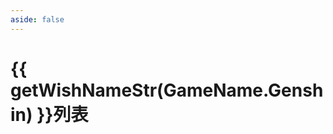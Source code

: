 ```yaml
---
aside: false
---
```

# {{ getWishNameStr(GameName.Genshin) }}列表

<GenshinWishList />

<script setup lang="ts">
import GenshinWishList from "../.vitepress/components/genshin/WishList.vue";
import { GameName, getWishNameStr } from "../.vitepress/components/utils";
</script>
